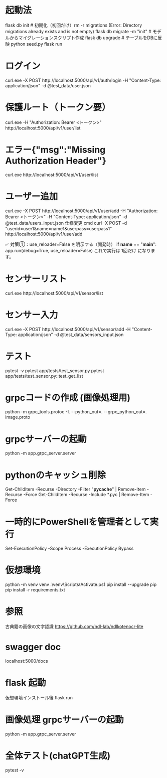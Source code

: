 # 起動法
flask db init                   # 初期化（初回だけ）rm -r migrations (Error: Directory migrations already exists and is not empty)
flask db migrate -m "init"      # モデルからマイグレーションスクリプト作成
flask db upgrade                # テーブルをDBに反映
python seed.py
flask run

# ログイン
curl.exe -X POST http://localhost:5000/api/v1/auth/login -H "Content-Type: application/json" -d @test_data/user.json

# 保護ルート（トークン要）
curl.exe -H "Authorization: Bearer <トークン>" http://localhost:5000/api/v1/user/list
# エラー{"msg":"Missing Authorization Header"}
curl.exe http://localhost:5000/api/v1/user/list

# ユーザー追加
curl.exe -X POST http://localhost:5000/api/v1/user/add -H "Authorization: Bearer <トークン>" -H "Content-Type: application/json" -d @test_data/users_input.json
仕様変更
cmd
curl -X POST -d "userid=user1&name=name1&userpass=userpass1" http://localhost:5000/api/v1/user/add

✅ 対策①：use_reloader=False を明示する（開発時）
if __name__ == "__main__":
    app.run(debug=True, use_reloader=False)
これで実行は 1回だけ になります。

# センサーリスト
curl.exe http://localhost:5000/api/v1/sensor/list

# センサー入力
curl.exe -X POST http://localhost:5000/api/v1/sensor/add -H "Content-Type: application/json" -d @test_data/sensors_input.json

# テスト
pytest -v
pytest app/tests/test_sensor.py
pytest app/tests/test_sensor.py::test_get_list

# grpcコードの作成 (画像処理用)
python -m grpc_tools.protoc -I. --python_out=. --grpc_python_out=. image.proto

# grpcサーバーの起動
python -m app.grpc_server.server

# pythonのキャッシュ削除
Get-ChildItem -Recurse -Directory -Filter "__pycache__" | Remove-Item -Recurse -Force
Get-ChildItem -Recurse -Include *.pyc | Remove-Item -Force

# 一時的にPowerShellを管理者として実行
Set-ExecutionPolicy -Scope Process -ExecutionPolicy Bypass

# 仮想環境
python -m venv venv
.\venv\Scripts\Activate.ps1
pip install --upgrade pip
pip install -r requirements.txt

# 参照
古典籍の画像の文字認識 https://github.com/ndl-lab/ndlkotenocr-lite

# swagger doc
localhost:5000/docs

# flask 起動
仮想環境インストール後
flask run

# 画像処理 grpcサーバーの起動
python -m app.grpc_server.server

# 全体テスト(chatGPT生成)
pytest -v